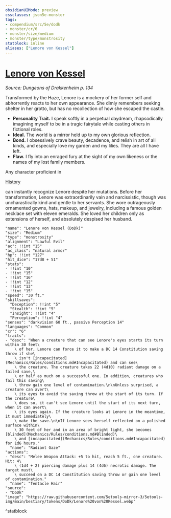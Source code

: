 ```yaml
---
obsidianUIMode: preview
cssclasses: json5e-monster
tags:
- compendium/src/5e/dodk
- monster/cr/6
- monster/size/medium
- monster/type/monstrosity
statblock: inline
aliases: ["Lenore von Kessel"]
---
```

# [Lenore von Kessel](Mechanics\bestiary\npc/lenore-von-kessel-dodk.md)
*Source: Dungeons of Drakkenheim p. 134*  

Transformed by the Haze, Lenore is a mockery of her former self and abhorrently reacts to her own appearance. She dimly remembers seeking shelter in her grotto, but has no recollection of how she escaped the castle.

- **Personality Trait.** I speak softly in a perpetual daydream, rhapsodically imagining myself to be in a tragic fairytale while casting others in fictional roles.  
- **Ideal.** The world is a mirror held up to my own glorious reflection.  
- **Bond.** I obsessively crave beauty, decadence, and relish in art of all kinds, and especially love my garden and my lilies. They are all I have left.  
- **Flaw.** I fly into an enraged fury at the sight of my own likeness or the names of my lost family members.  

Any character proficient in

[History](Mechanics/Rules/skills.md#History)

can instantly recognize Lenore despite her mutations. Before her transformation, Lenore was extraordinarily vain and narcissistic, though was uncharastically kind and gentle to her servants. She wore outrageously ornamented gowns, hats, makeup, and jewelry, including a famous golden necklace set with eleven emeralds. She loved her children only as extensions of herself, and absolutely despised her husband.

```statblock
"name": "Lenore von Kessel (DoDk)"
"size": "Medium"
"type": "monstrosity"
"alignment": "Lawful Evil"
"ac": !!int "15"
"ac_class": "natural armor"
"hp": !!int "127"
"hit_dice": "17d8 + 51"
"stats":
- !!int "10"
- !!int "15"
- !!int "16"
- !!int "12"
- !!int "13"
- !!int "15"
"speed": "30 ft."
"skillsaves":
  "Deception": !!int "5"
  "Stealth": !!int "5"
  "Insight": !!int "4"
  "Perception": !!int "4"
"senses": "darkvision 60 ft., passive Perception 14"
"languages": "Common"
"cr": "6"
"traits":
- "desc": "When a creature that can see Lenore's eyes starts its turn within 30 feet\
    \ of her, Lenore can force it to make a DC 14 Constitution saving throw if she\
    \ isn't [incapacitated](Mechanics/Rules/conditions.md#Incapacitated) and can see\
    \ the creature. The creature takes 22 (4d10) radiant damage on a failed save,\
    \ or half as much on a successful one. In addition, creatures who fail this saving\
    \ throw gain one level of contamination.\n\nUnless surprised, a creature can avert\
    \ its eyes to avoid the saving throw at the start of its turn. If the creature\
    \ does so, it can't see Lenore until the start of its next turn, when it can avert\
    \ its eyes again. If the creature looks at Lenore in the meantime, it must immediately\
    \ make the save.\n\nIf Lenore sees herself reflected on a polished surface within\
    \ 30 feet of her and in an area of bright light, she becomes [blinded](Mechanics/Rules/conditions.md#Blinded)\
    \ and [incapacitated](Mechanics/Rules/conditions.md#Incapacitated) for 1d6 hours."
  "name": "Radiant Gaze"
"actions":
- "desc": "Melee Weapon Attack: +5 to hit, reach 5 ft., one creature. Hit: 4\
    \ (1d4 + 2) piercing damage plus 14 (4d6) necrotic damage. The target must\
    \ succeed on a DC 14 Constitution saving throw or gain one level of contamination."
  "name": "Tentacle Hair"
"source":
- "DoDk"
"image": "https://raw.githubusercontent.com/5etools-mirror-3/5etools-img/main/bestiary/tokens/DoDk/Lenore%20von%20Kessel.webp"
```
^statblock